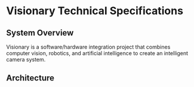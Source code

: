 # Visionary Technical Specifications

## System Overview

Visionary is a software/hardware integration project that combines computer vision, robotics, and artificial intelligence to create an intelligent camera system.

## Architecture
